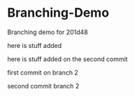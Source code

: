 # Branching-Demo
Branching demo for 201d48

here is stuff added 

here is stuff added on the second commit

first commit on branch 2

second commit branch 2